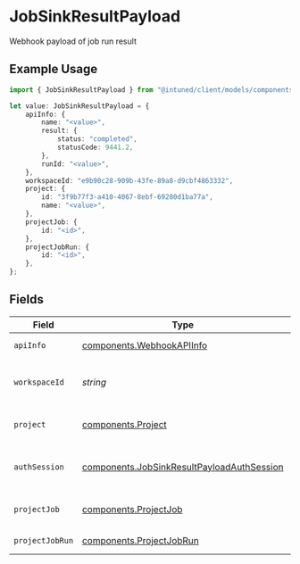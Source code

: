 # JobSinkResultPayload

Webhook payload of job run result

## Example Usage

```typescript
import { JobSinkResultPayload } from "@intuned/client/models/components";

let value: JobSinkResultPayload = {
    apiInfo: {
        name: "<value>",
        result: {
            status: "completed",
            statusCode: 9441.2,
        },
        runId: "<value>",
    },
    workspaceId: "e9b90c28-909b-43fe-89a8-d9cbf4863332",
    project: {
        id: "3f9b77f3-a410-4067-8ebf-69280d1ba77a",
        name: "<value>",
    },
    projectJob: {
        id: "<id>",
    },
    projectJobRun: {
        id: "<id>",
    },
};
```

## Fields

| Field                                                                                                    | Type                                                                                                     | Required                                                                                                 | Description                                                                                              |
| -------------------------------------------------------------------------------------------------------- | -------------------------------------------------------------------------------------------------------- | -------------------------------------------------------------------------------------------------------- | -------------------------------------------------------------------------------------------------------- |
| `apiInfo`                                                                                                | [components.WebhookAPIInfo](../../models/components/webhookapiinfo.md)                                   | :heavy_check_mark:                                                                                       | Webhook API info                                                                                         |
| `workspaceId`                                                                                            | *string*                                                                                                 | :heavy_check_mark:                                                                                       | The workspace ID of the API                                                                              |
| `project`                                                                                                | [components.Project](../../models/components/project.md)                                                 | :heavy_check_mark:                                                                                       | The project details of the API                                                                           |
| `authSession`                                                                                            | [components.JobSinkResultPayloadAuthSession](../../models/components/jobsinkresultpayloadauthsession.md) | :heavy_minus_sign:                                                                                       | The auth session used in the run                                                                         |
| `projectJob`                                                                                             | [components.ProjectJob](../../models/components/projectjob.md)                                           | :heavy_check_mark:                                                                                       | The job details of the run                                                                               |
| `projectJobRun`                                                                                          | [components.ProjectJobRun](../../models/components/projectjobrun.md)                                     | :heavy_check_mark:                                                                                       | The job run details                                                                                      |